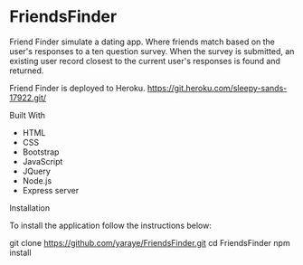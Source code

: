 # FriendsFinder

Friend Finder simulate  a dating app. Where friends match based on the user's responses to a ten question survey.  When the survey is submitted, an existing user record closest to the current user's responses is found and returned.

Friend Finder is deployed to Heroku. 
 https://git.heroku.com/sleepy-sands-17922.git/
 
Built With

* HTML
* CSS
* Bootstrap
* JavaScript
* JQuery
* Node.js 
* Express server

Installation

To install the application follow the instructions below:

git clone https://github.com/yaraye/FriendsFinder.git
cd FriendsFinder
npm install


